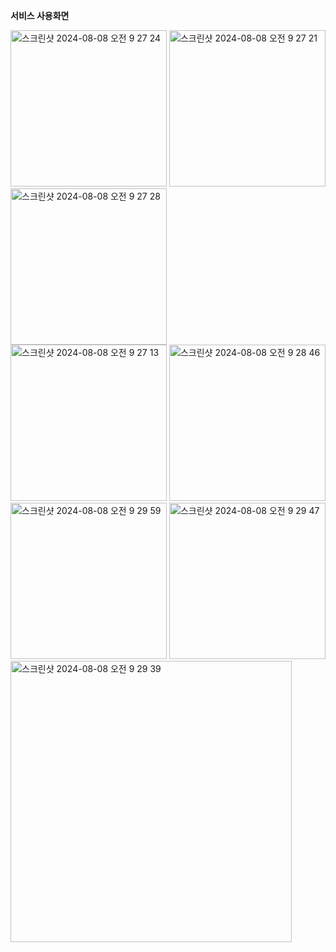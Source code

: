 **서비스 사용화면**
<div>
<img width="250" alt="스크린샷 2024-08-08 오전 9 27 24" src="https://github.com/user-attachments/assets/fc9bc133-e6a5-4aab-a2b3-537d97e290e9">
<img width="250" alt="스크린샷 2024-08-08 오전 9 27 21" src="https://github.com/user-attachments/assets/a964f1ec-5609-4aa9-bb9f-79bf6af57c99">
<img width="250" alt="스크린샷 2024-08-08 오전 9 27 28" src="https://github.com/user-attachments/assets/931e47ba-3c01-4cc1-8719-1bc8342fdfe6">
    <br/>
<img width="250" alt="스크린샷 2024-08-08 오전 9 27 13" src="https://github.com/user-attachments/assets/5dfb092b-1832-4b7c-853c-bf2854e78071">
<img width="250" alt="스크린샷 2024-08-08 오전 9 28 46" src="https://github.com/user-attachments/assets/fc554b35-0f0e-45ac-b77a-405408455219">
    <br/>
<img width="250" alt="스크린샷 2024-08-08 오전 9 29 59" src="https://github.com/user-attachments/assets/983443ef-96f4-40fa-bf35-e37663529479">
<img width="250" alt="스크린샷 2024-08-08 오전 9 29 47" src="https://github.com/user-attachments/assets/e61950d7-2750-48d6-98c5-821b543b588b">
  <img width="450" alt="스크린샷 2024-08-08 오전 9 29 39" src="https://github.com/user-attachments/assets/576c8831-3fcb-4267-9fe9-769e454f3c70">
</div>
